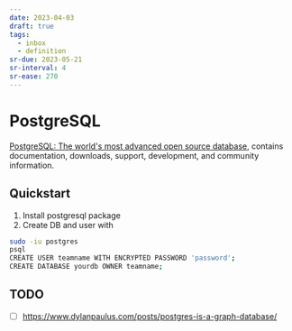 ```yaml
---
date: 2023-04-03
draft: true
tags:
  - inbox
  - definition
sr-due: 2023-05-21
sr-interval: 4
sr-ease: 270
---
```


# PostgreSQL

[PostgreSQL: The world's most advanced open source database](https://www.postgresql.org/),
contains documentation, downloads, support, development, and community
information.

## Quickstart

1. Install postgresql package
2. Create DB and user with

```sh
sudo -iu postgres
psql
CREATE USER teamname WITH ENCRYPTED PASSWORD 'password';
CREATE DATABASE yourdb OWNER teamname;
```

## TODO

- [ ] https://www.dylanpaulus.com/posts/postgres-is-a-graph-database/
